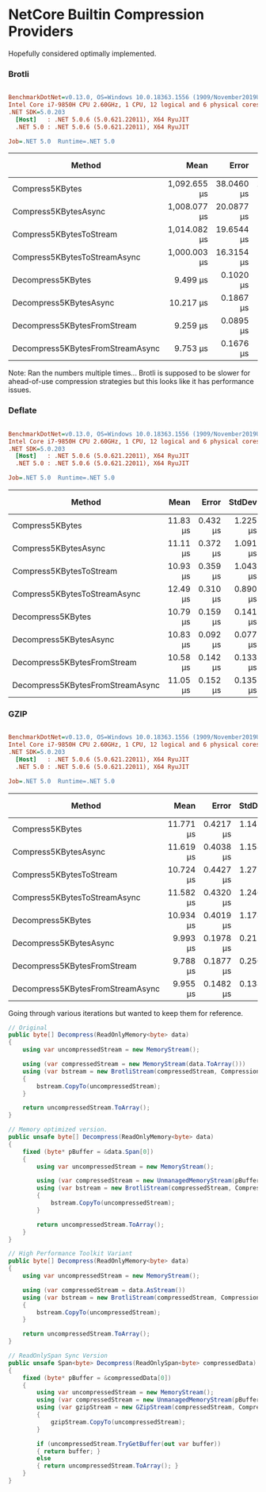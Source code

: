 ﻿# NetCore Builtin Compression Providers
Hopefully considered optimally implemented.

### Brotli
``` ini

BenchmarkDotNet=v0.13.0, OS=Windows 10.0.18363.1556 (1909/November2019Update/19H2)
Intel Core i7-9850H CPU 2.60GHz, 1 CPU, 12 logical and 6 physical cores
.NET SDK=5.0.203
  [Host]   : .NET 5.0.6 (5.0.621.22011), X64 RyuJIT
  .NET 5.0 : .NET 5.0.6 (5.0.621.22011), X64 RyuJIT

Job=.NET 5.0  Runtime=.NET 5.0  

```
|                           Method |         Mean |      Error |      StdDev |       Median | Ratio | RatioSD |  Gen 0 |  Gen 1 | Gen 2 | Allocated |
|--------------------------------- |-------------:|-----------:|------------:|-------------:|------:|--------:|-------:|-------:|------:|----------:|
|                  Compress5KBytes | 1,092.655 μs | 38.0460 μs | 110.9821 μs | 1,052.348 μs | 1.000 |    0.00 |      - |      - |     - |     729 B |
|             Compress5KBytesAsync | 1,008.077 μs | 20.0877 μs |  27.4963 μs | 1,003.506 μs | 0.964 |    0.07 |      - |      - |     - |     681 B |
|          Compress5KBytesToStream | 1,014.082 μs | 19.6544 μs |  24.8566 μs | 1,007.944 μs | 0.984 |    0.05 |      - |      - |     - |     601 B |
|     Compress5KBytesToStreamAsync | 1,000.003 μs | 16.3154 μs |  15.2614 μs |   995.087 μs | 0.972 |    0.05 |      - |      - |     - |     673 B |
|                Decompress5KBytes |     9.499 μs |  0.1020 μs |   0.0904 μs |     9.502 μs | 0.009 |    0.00 | 0.8392 | 0.0153 |     - |   5,307 B |
|           Decompress5KBytesAsync |    10.217 μs |  0.1867 μs |   0.1655 μs |    10.170 μs | 0.010 |    0.00 | 0.8392 | 0.0153 |     - |   5,347 B |
|      Decompress5KBytesFromStream |     9.259 μs |  0.0895 μs |   0.0794 μs |     9.266 μs | 0.009 |    0.00 | 0.8392 | 0.0153 |     - |   5,283 B |
| Decompress5KBytesFromStreamAsync |     9.753 μs |  0.1676 μs |   0.1486 μs |     9.747 μs | 0.009 |    0.00 | 0.8392 | 0.0153 |     - |   5,355 B |

Note: Ran the numbers multiple times... Brotli is supposed to be slower for ahead-of-use compression strategies but this looks like it has performance issues.



### Deflate
``` ini

BenchmarkDotNet=v0.13.0, OS=Windows 10.0.18363.1556 (1909/November2019Update/19H2)
Intel Core i7-9850H CPU 2.60GHz, 1 CPU, 12 logical and 6 physical cores
.NET SDK=5.0.203
  [Host]   : .NET 5.0.6 (5.0.621.22011), X64 RyuJIT
  .NET 5.0 : .NET 5.0.6 (5.0.621.22011), X64 RyuJIT

Job=.NET 5.0  Runtime=.NET 5.0  

```
|                           Method |     Mean |    Error |   StdDev |   Median | Ratio | RatioSD |  Gen 0 |  Gen 1 | Gen 2 | Allocated |
|--------------------------------- |---------:|---------:|---------:|---------:|------:|--------:|-------:|-------:|------:|----------:|
|                  Compress5KBytes | 11.83 μs | 0.432 μs | 1.225 μs | 12.03 μs |  1.00 |    0.00 | 0.0610 |      - |     - |     552 B |
|             Compress5KBytesAsync | 11.11 μs | 0.372 μs | 1.091 μs | 11.48 μs |  0.95 |    0.16 | 0.0916 |      - |     - |     632 B |
|          Compress5KBytesToStream | 10.93 μs | 0.359 μs | 1.043 μs | 11.30 μs |  0.93 |    0.11 | 0.0763 |      - |     - |     552 B |
|     Compress5KBytesToStreamAsync | 12.49 μs | 0.310 μs | 0.890 μs | 12.59 μs |  1.07 |    0.13 | 0.0916 |      - |     - |     624 B |
|                Decompress5KBytes | 10.79 μs | 0.159 μs | 0.141 μs | 10.78 μs |  1.15 |    0.21 | 0.8545 | 0.0153 |     - |   5,440 B |
|           Decompress5KBytesAsync | 10.83 μs | 0.092 μs | 0.077 μs | 10.83 μs |  1.18 |    0.21 | 0.8698 | 0.0153 |     - |   5,480 B |
|      Decompress5KBytesFromStream | 10.58 μs | 0.142 μs | 0.133 μs | 10.59 μs |  1.12 |    0.20 | 0.8545 | 0.0153 |     - |   5,416 B |
| Decompress5KBytesFromStreamAsync | 11.05 μs | 0.152 μs | 0.135 μs | 11.07 μs |  1.18 |    0.22 | 0.8698 |      - |     - |   5,488 B |



### GZIP
``` ini

BenchmarkDotNet=v0.13.0, OS=Windows 10.0.18363.1556 (1909/November2019Update/19H2)
Intel Core i7-9850H CPU 2.60GHz, 1 CPU, 12 logical and 6 physical cores
.NET SDK=5.0.203
  [Host]   : .NET 5.0.6 (5.0.621.22011), X64 RyuJIT
  .NET 5.0 : .NET 5.0.6 (5.0.621.22011), X64 RyuJIT

Job=.NET 5.0  Runtime=.NET 5.0  

```
|                           Method |      Mean |     Error |    StdDev |    Median | Ratio | RatioSD |  Gen 0 |  Gen 1 | Gen 2 | Allocated |
|--------------------------------- |----------:|----------:|----------:|----------:|------:|--------:|-------:|-------:|------:|----------:|
|                  Compress5KBytes | 11.771 μs | 0.4217 μs | 1.1473 μs | 12.025 μs |  1.00 |    0.00 | 0.0916 |      - |     - |     584 B |
|             Compress5KBytesAsync | 11.619 μs | 0.4038 μs | 1.1584 μs | 12.058 μs |  0.99 |    0.17 | 0.0916 |      - |     - |     664 B |
|          Compress5KBytesToStream | 10.724 μs | 0.4427 μs | 1.2773 μs | 11.288 μs |  0.91 |    0.09 | 0.0916 |      - |     - |     584 B |
|     Compress5KBytesToStreamAsync | 11.582 μs | 0.4320 μs | 1.2464 μs | 10.985 μs |  0.98 |    0.12 | 0.0916 |      - |     - |     656 B |
|                Decompress5KBytes | 10.934 μs | 0.4019 μs | 1.1787 μs | 10.520 μs |  0.95 |    0.14 | 0.8698 | 0.0153 |     - |   5,474 B |
|           Decompress5KBytesAsync |  9.993 μs | 0.1978 μs | 0.2117 μs |  9.927 μs |  1.00 |    0.21 | 0.8698 |      - |     - |   5,514 B |
|      Decompress5KBytesFromStream |  9.788 μs | 0.1877 μs | 0.2505 μs |  9.727 μs |  0.93 |    0.17 | 0.8545 | 0.0153 |     - |   5,450 B |
| Decompress5KBytesFromStreamAsync |  9.955 μs | 0.1482 μs | 0.1386 μs |  9.972 μs |  1.03 |    0.19 | 0.8698 | 0.0153 |     - |   5,522 B |



Going through various iterations but wanted to keep them for reference.
```csharp
// Original
public byte[] Decompress(ReadOnlyMemory<byte> data)
{
    using var uncompressedStream = new MemoryStream();

    using (var compressedStream = new MemoryStream(data.ToArray()))
    using (var bstream = new BrotliStream(compressedStream, CompressionMode.Decompress, false))
    {
        bstream.CopyTo(uncompressedStream);
    }

    return uncompressedStream.ToArray();
}

// Memory optimized version.
public unsafe byte[] Decompress(ReadOnlyMemory<byte> data)
{
    fixed (byte* pBuffer = &data.Span[0])
    {
        using var uncompressedStream = new MemoryStream();

        using (var compressedStream = new UnmanagedMemoryStream(pBuffer, data.Length))
        using (var bstream = new BrotliStream(compressedStream, CompressionMode.Decompress, false))
        {
            bstream.CopyTo(uncompressedStream);
        }

        return uncompressedStream.ToArray();
    }
}

// High Performance Toolkit Variant
public byte[] Decompress(ReadOnlyMemory<byte> data)
{
    using var uncompressedStream = new MemoryStream();

    using (var compressedStream = data.AsStream())
    using (var bstream = new BrotliStream(compressedStream, CompressionMode.Decompress, false))
    {
        bstream.CopyTo(uncompressedStream);
    }

    return uncompressedStream.ToArray();
}

// ReadOnlySpan Sync Version
public unsafe Span<byte> Decompress(ReadOnlySpan<byte> compressedData)
{
    fixed (byte* pBuffer = &compressedData[0])
    {
        using var uncompressedStream = new MemoryStream();
        using (var compressedStream = new UnmanagedMemoryStream(pBuffer, compressedData.Length))
        using (var gzipStream = new GZipStream(compressedStream, CompressionMode.Decompress, false))
        {
            gzipStream.CopyTo(uncompressedStream);
        }

        if (uncompressedStream.TryGetBuffer(out var buffer))
        { return buffer; }
        else
        { return uncompressedStream.ToArray(); }
    }
}
```